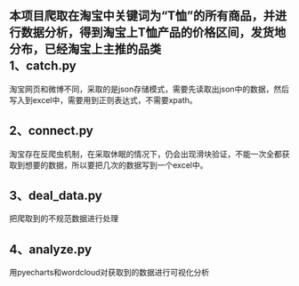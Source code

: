 本项目爬取在淘宝中关键词为“T恤”的所有商品，并进行数据分析，得到淘宝上T恤产品的价格区间，发货地分布，已经淘宝上主推的品类<br>
1、catch.py<br>
--
淘宝网页和微博不同，采取的是json存储模式，需要先读取出json中的数据，然后写入到excel中，需要用到正则表达式，不需要xpath。<br>



2、connect.py<br>
--
淘宝存在反爬虫机制，在采取休眠的情况下，仍会出现滑块验证，不能一次全都获取到想要的数据，所以要把几次的数据写到一个excel中。<br>





3、deal_data.py<br>
--
把爬取到的不规范数据进行处理<br>




4、analyze.py<br>
--
用pyecharts和wordcloud对获取到的数据进行可视化分析<br>
